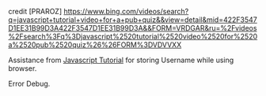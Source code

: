 credit
[PRAROZ]
https://www.bing.com/videos/search?q=javascript+tutorial+video+for+a+pub+quiz&&view=detail&mid=422F3547D1EE31B99D3A422F3547D1EE31B99D3A&&FORM=VRDGAR&ru=%2Fvideos%2Fsearch%3Fq%3Djavascript%2520tutorial%2520video%2520for%2520a%2520pub%2520quiz%26%26FORM%3DVDVVXX

Assistance from [Javascript Tutorial](https://www.javascripttutorial.net/web-apis/javascript-sessionstorage/) for storing Username while using browser.




Error Debug.

